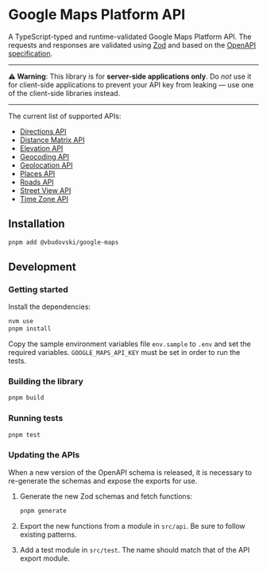 # Google Maps Platform API

A TypeScript-typed and runtime-validated Google Maps Platform API. The requests and responses are validated
using [Zod](https://zod.dev/) and based on
the [OpenAPI specification](https://github.com/googlemaps/openapi-specification).

---
**⚠ Warning**: This library is for **server-side applications only**. Do *not* use it for client-side applications to
prevent your API key from leaking &mdash; use one of the client-side libraries instead.

---

The current list of supported APIs:

* [Directions API](https://developers.google.com/maps/documentation/directions)
* [Distance Matrix API](https://developers.google.com/maps/documentation/distance-matrix)
* [Elevation API](https://developers.google.com/maps/documentation/elevation)
* [Geocoding API](https://developers.google.com/maps/documentation/geocoding)
* [Geolocation API](https://developers.google.com/maps/documentation/geolocation)
* [Places API](https://developers.google.com/maps/documentation/places/web-service)
* [Roads API](https://developers.google.com/maps/documentation/roads)
* [Street View API](https://developers.google.com/maps/documentation/streetview)
* [Time Zone API](https://developers.google.com/maps/documentation/timezone/overview)

## Installation

```bash
pnpm add @vbudovski/google-maps
```

## Development

### Getting started

Install the dependencies:

```bash
nvm use
pnpm install
```

Copy the sample environment variables file `env.sample` to `.env` and set the required variables. `GOOGLE_MAPS_API_KEY`
must be set in order to run the tests.

### Building the library

```bash
pnpm build
```

### Running tests

```bash
pnpm test
```

### Updating the APIs

When a new version of the OpenAPI schema is released, it is necessary to re-generate the schemas and expose the exports
for use.

1. Generate the new Zod schemas and fetch functions:
    ```bash
    pnpm generate
    ```

2. Export the new functions from a module in `src/api`. Be sure to follow existing patterns.
3. Add a test module in `src/test`. The name should match that of the API export module.
